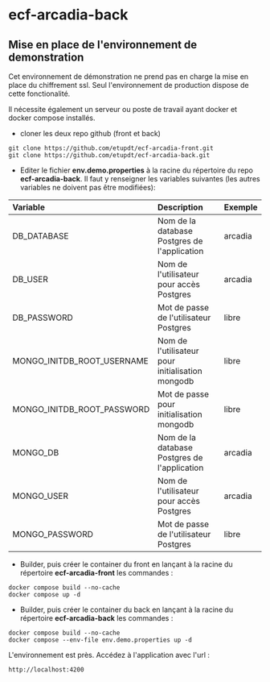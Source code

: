 # ecf-arcadia-back

## Mise en place de l'environnement de demonstration

Cet environnement de démonstration ne prend pas en charge la mise en place du chiffrement ssl. Seul l'environnement de production dispose de cette fonctionalité.

Il nécessite également un serveur ou poste de travail ayant docker et docker compose installés.

- cloner les deux repo github (front et back)

```
git clone https://github.com/etupdt/ecf-arcadia-front.git
git clone https://github.com/etupdt/ecf-arcadia-back.git
```

- Editer le fichier **env.demo.properties** à la racine du répertoire du repo **ecf-arcadia-back**. Il faut y renseigner les variables suivantes (les autres variables ne doivent pas être modifiées):

| Variable | Description | Exemple |
| :--- | :--- | :--- |
| DB_DATABASE | Nom de la database Postgres de l'application | arcadia |
| DB_USER | Nom de l'utilisateur pour accès Postgres | arcadia |
| DB_PASSWORD | Mot de passe de l'utilisateur Postgres | libre |
| MONGO_INITDB_ROOT_USERNAME | Nom de l'utilisateur pour initialisation mongodb | libre |
| MONGO_INITDB_ROOT_PASSWORD | Mot de passe pour initialisation mongodb | libre |
| MONGO_DB | Nom de la database Postgres de l'application | arcadia |
| MONGO_USER | Nom de l'utilisateur pour accès Postgres | arcadia |
| MONGO_PASSWORD | Mot de passe de l'utilisateur Postgres | libre |

- Builder, puis créer le container du front en lançant à la racine du répertoire **ecf-arcadia-front** les commandes :

```
docker compose build --no-cache
docker compose up -d
```
- Builder, puis créer le container du back en lançant à la racine du répertoire **ecf-arcadia-back** les commandes :

```
docker compose build --no-cache
docker compose --env-file env.demo.properties up -d
```

L'environnement est près. Accédez à l'application avec l'url :

```
http://localhost:4200
```
